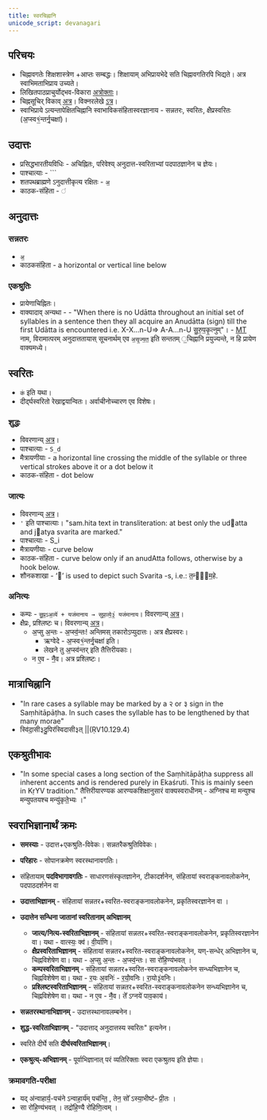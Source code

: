 ```yaml
---
title: स्वरचिह्नानि
unicode_script: devanagari
---
```


## परिचयः
- चिह्नावगतेः शिक्षशास्त्रेण +आप्तः सम्बद्धः। शिक्षायाम् अभिप्रायभेदे सति चिह्नावगतिरपि भिद्यते। अत्र स्वाभिमताभिप्राय उच्यते।
- लिखितपाठप्राचुर्योद्भव-विकारा [अत्रोक्ताः](../../svara/)।
- चिह्नसूचिर् विकाव् [अत्र](https://en.wikipedia.org/wiki/Vedic_Extensions)। विक्नरलेखे [ऽत्र](https://archive.org/details/accents_201803/page/n5/mode/2up)।
- स्वाभिप्राये ऽत्यन्तापेक्षितचिह्नानि स्वाभाविकसंहितास्वरज्ञानाय - सन्नतरः, स्वरितः, क्षैप्रस्वरितः (अ॒प्स्व१॒॑न्तर्नृ॒चक्षा॑)।

## उदात्तः
- प्रसिद्धभारतीयविधिः - अचिह्नितः, परिवेश्य् अनुदात्त-स्वरिताभ्यां पदपाठज्ञानेन च ज्ञेयः।
- पाश्चात्याः - `\``
- शतपथब्राह्मणे ऽनुदात्तीकृत्य रक्षितः - `अ॒`
- काठक-संहिता - `॑`

## अनुदात्तः
### सन्नतरः
- `अ॒`
- काठकसंहिता - a horizontal or vertical line below

### एकश्रुतिः
- प्रायेणाचिह्नितः।
- वाक्यादाव् अन्यथा - - "When there is no Udātta throughout an initial set of syllables in a sentence then they all acquire an Anudātta (sign) till the first Udātta is encountered i.e. X-X...n-U=> A-A...n-U सु॒रु॒प॒कृ॒त्नुम्"। - [MT](https://manasataramgini.files.wordpress.com/2008/09/svaras_new.pdf) नाम, विरामात्परम् अनुदात्ततायास् सूचनार्थम् एव `अ॒सृ॒ज्य॒त॒` इति सन्ततम् ॒चिह्नानि प्रयुज्यन्ते, न हि प्रायेण वाक्यमध्ये।

## स्वरितः
- `क॑` इति यथा।
- दीर्द्घस्वरितो रेखाद्वयान्वितः। अर्वाचीनोच्चारण एव विशेषः।

### शुद्धः
- विवरणान्य् [अत्र](../../shixaa/svaraH/svaritaH/prabhedAH/)।
- पाश्चात्याः - `S_d`
- मैत्रायणीयाः - a horizontal line crossing the middle of the syllable
or three vertical strokes above it or a dot below it 
- काठक-संहिता - dot below

### जात्यः
- विवरणान्य् [अत्र](../../shixaa/svaraH/svaritaH/prabhedAH/)।
- `'` इति पाश्चात्याः। "sam.hita text in transliteration: at best only the udatta and jatya svarita are marked."
- पाश्चात्याः - S_i
- मैत्रायणीयाः - curve below
- काठक-संहिता - curve below only if an anudAtta follows, otherwise by a hook below.
- शौनकशाखा - ‘᳡’ is used to depict such Svarita -s, i.e.: त॒न्वा᳡म॒हे. 

### अनित्यः
- कम्पः - `सु॒प्र॒ऽअ॒व्ये॑ + यज॑मानाय → सुप्रा॒व्ये॒३॒॑ यज॑मानाय`। विवरणान्य् [अत्र](../../shixaa/svaraH/svaritaH/kampaH/)।
- क्षैप्रः, प्रश्लिष्टः च।  विवरणान्य् [अत्र](../../shixaa/svaraH/svaritaH/prabhedAH/)।
    - अ॒प्सु अ॒न्तः - अ॒प्स्व॒॑न्तः! अन्तिमस् तकारोऽप्युदात्तः। अत्र क्षैप्रस्वरः। 
        - ऋग्वेदे - अ॒प्स्व१॒॑न्तर्नृ॒चक्षा॑ इति। 
        - लेखने तु अ॒प्स्व॑न्तर् इति तैत्तिरीयकाः।
    - न ए॒व - नै॒॑व। अत्र प्रश्लिष्टः।

## मात्राचिह्नानि
- "In rare cases a syllable may be marked by a २ or ३ sign in the Saṃhitāpāṭha. In such cases the syllable has to be lengthened by that many morae"
- स्वि॑दा॒सी३दु॒पिर॑स्विदासी३त् ||(ṚV10.129.4)

## एकश्रुतीभावः
- "In some special cases a long section of the Saṃhitāpāṭha suppress all inherent accents and is rendered purely in Ekaśruti. This is mainly seen in KṛYV tradition." तैत्तिरीयारण्यक आरण्यकशिक्षानुसारं वाक्यस्वराधीनम् - अग्निश्च मा मन्युश्च मन्युपतयश्च मन्यु॑कृते॒भ्यः ।"

## स्वराभिज्ञानार्थं क्रमः
- **समस्याः** - उदात्त+एकश्रुति-विवेकः। सन्नतरैकश्रुतिविवेकः।
- **परिहारः** - सोपानक्रमेण स्वरस्थानावगतिः।

- संहितायाम् **पदविभागावगतिः** - साधारणसंस्कृतज्ञानेन, टीकादर्शनेन, संहितायां स्वराङ्कनावलोकनेन, पदपाठदर्शनेन वा
- **उदात्ताभिज्ञानम्** - संहितायां सन्नतर+स्वरित-स्वराङ्कनावलोकनेन, प्रकृतिस्वरज्ञानेन वा ।
- **उदात्तेन सन्धिना जातानां स्वरितानाम् अभिज्ञानम्**
    - **जात्य/नित्य-स्वरिताभिज्ञानम्** - संहितायां सन्नतर+स्वरित-स्वराङ्कनावलोकनेन, प्रकृतिस्वरज्ञानेन वा। यथा - वात्स्यः॒ क्व॑। वी॒र्या॑णि।
    - **क्षैप्रस्वरिताभिज्ञानम्** - संहितायां सन्नतर+स्वरित-स्वराङ्कनावलोकनेन, यण्-सन्धेर् अभिज्ञानेन च, चिह्नविशेषेण वा। यथा - अ॒प्सु अ॒न्तः - अ॒प्स्व॒॑न्तः। सा रो॑हि॒ण्य॑भवत् ।
    - **कम्पस्वरिताभिज्ञानम्** - संहितायां सन्नतर+स्वरित-स्वराङ्कनावलोकनेन सन्ध्यभिज्ञानेन च, चिह्नविशेषेण वा। यथा - र॒यः अ॒वनिः॑ - र॒यो॒॑वनिः। रा॒यो३॒॑वनिः।
    - **प्रश्लिष्टस्वरिताभिज्ञानम्** - संहितायां सन्नतर+स्वरित-स्वराङ्कनावलोकनेन सन्ध्यभिज्ञानेन च, चिह्नविशेषेण वा। यथा - न ए॒व - नै॒॑व। ते᳚ ऽग्नये॑ पाव॒काय॑।
- **सन्नतरस्थानाभिज्ञानम्** - उदात्तस्थानावलम्बनेन।
- **शुद्ध-स्वरिताभिज्ञानम्** - "उदात्ताद् अनुदात्तस्य स्वरितः" इत्यनेन।
- स्वरिते दीर्घे सति **दीर्घस्वरिताभिज्ञानम्**।
- **एकश्रुत्य्-अभिज्ञानम्** - पूर्वाभिज्ञानात् परं व्यतिरिक्ताः स्वरा एकश्रुतय इति ज्ञेयाः।

### क्रमावगति-परीक्षा
- यद् अ॑न्वाहार्य॒-पच॑ने ऽन्वाहा॒र्य॑म् पच॑न्ति॒ , तेन॒ सो᳚ ऽस्या॒भीष्ट॑ᳶ प्री॒तः । 
- सा रो॑हि॒ण्य॑भवत् । तद्रो॑हि॒ण्यै रो॑हिणि॒त्वम् ।